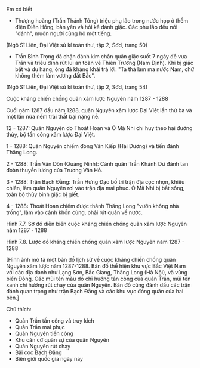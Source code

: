 Em có biết

- Thượng hoàng (Trần Thánh Tông) triệu phụ lão trong nước họp ở thềm điện Diên Hồng, bàn yên và hỏi kế đánh giặc. Các phụ lão đều nói "đánh", muôn người cùng hô một tiếng.

(Ngô Sĩ Liên, Đại Việt sử kí toàn thư, tập 2, Sđd, trang 50)

- Trần Bình Trọng đã chặn đánh kim chẩn quân giặc suốt 7 ngày để vua Trần và triều đình rút lui an toàn về Thiên Trường (Nam Định). Khi bị giặc bắt và dụ hàng, ông đã khảng khái trả lời: "Ta thà làm ma nước Nam, chứ không thèm làm vương đất Bắc".

(Ngô Sĩ Liên, Đại Việt sử kí toàn thư, tập 2, Sđd, trang 54)

Cuộc kháng chiến chống quân xâm lược Nguyên năm 1287 - 1288

Cuối năm 1287 đầu năm 1288, quân Nguyên xâm lược Đại Việt lần thứ ba và một lần nữa nếm trải thất bại nặng nề.

12 - 1287: Quân Nguyên do Thoát Hoan và Ô Mã Nhi chỉ huy theo hai đường thủy, bộ tấn công xâm lược Đại Việt.

1 - 1288: Quân Nguyên chiếm đóng Vân Kiếp (Hải Dương) và tiến đánh Thăng Long.

2 - 1288: Trần Văn Dôn (Quảng Ninh): Cánh quân Trần Khánh Dư đánh tan đoàn thuyền lương của Trương Văn Hổ.

3 - 1288: Trận Bạch Đằng: Trần Hưng Đạo bố trí trận địa cọc nhọn, khiêu chiến, làm quân Nguyên rơi vào trận địa mai phục. Ô Mã Nhi bị bắt sống, toàn bộ thủy binh giặc bị giết.

4 - 1288: Thoát Hoan chiếm được thành Thăng Long "vườn không nhà trống", lâm vào cảnh khốn cùng, phải rút quân về nước.

Hình 7.7. Sơ đồ diễn biến cuộc kháng chiến chống quân xâm lược Nguyên năm 1287 - 1288

Hình 7.8. Lược đồ kháng chiến chống quân xâm lược Nguyên năm 1287 - 1288

[Hình ảnh mô tả một bản đồ lịch sử về cuộc kháng chiến chống quân Nguyên xâm lược năm 1287-1288. Bản đồ thể hiện khu vực Bắc Việt Nam với các địa danh như Lạng Sơn, Bắc Giang, Thăng Long (Hà Nội), và vùng biển Đông. Các mũi tên màu đỏ chỉ hướng tấn công của quân Trần, mũi tên xanh chỉ hướng rút chạy của quân Nguyên. Bản đồ cũng đánh dấu các trận đánh quan trọng như trận Bạch Đằng và các khu vực đóng quân của hai bên.]

Chú thích:
- Quân Trần tấn công và truy kích
- Quân Trần mai phục
- Quân Nguyên tiến công
- Khu căn cứ quân sự của quân Nguyên
- Quân Nguyên rút chạy
- Bãi cọc Bạch Đằng
- Biên giới quốc gia ngày nay